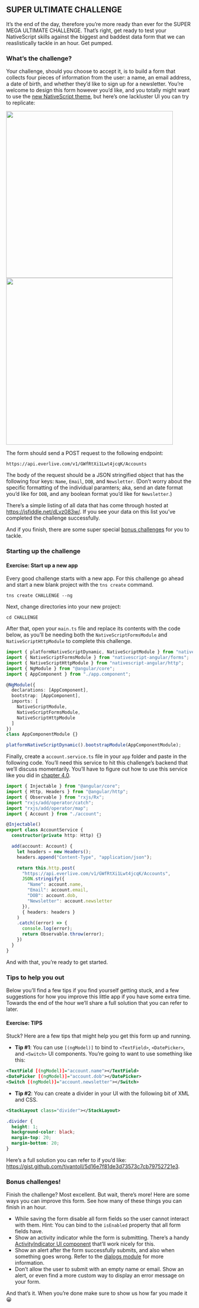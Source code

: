 ## SUPER ULTIMATE CHALLENGE

It’s the end of the day, therefore you’re more ready than ever for the SUPER MEGA ULTIMATE CHALLENGE. That’s right, get ready to test your NativeScript skills against the biggest and baddest data form that we can reaslistically tackle in an hour. Get pumped.

### What’s the challenge?

Your challenge, should you choose to accept it, is to build a form that collects four pieces of information from the user: a name, an email address, a date of birth, and whether they’d like to sign up for a newsletter. You’re welcome to design this form however you’d like, and you totally might want to use the [new NativeScript theme](https://docs.nativescript.org/ui/theme), but here’s one lackluster UI you can try to replicate:

<img src="images/ios-form.png" style="height: 450px; border: 0;">
<img src="images/android-form.png" style="height: 450px; border: 0;">

The form should send a POST request to the following endpoint:

```
https://api.everlive.com/v1/GWfRtXi1Lwt4jcqK/Accounts
```

The body of the request should be a JSON stringified object that has the following four keys: `Name`, `Email`, `DOB`, and `Newsletter`. (Don’t worry about the specific formatting of the individual paramters; aka, send an date format you’d like for `DOB`, and any boolean format you’d like for `Newsletter`.)

There’s a simple listing of all data that has come through hosted at <https://jsfiddle.net/dLvz083w/>. If you see your data on this list you’ve completed the challenge successfully.

And if you finish, there are some super special [bonus challenges](#chapter7.3) for you to tackle.

### Starting up the challenge

<h4 class="exercise-start">
    <b>Exercise</b>: Start up a new app
</h4>

Every good challenge starts with a new app. For this challenge go ahead and start a new blank project with the `tns create` command.

```
tns create CHALLENGE --ng
```

Next, change directories into your new project:

```
cd CHALLENGE
```

After that, open your `main.ts` file and replace its contents with the code below, as you’ll be needing both the `NativeScriptFormsModule` and `NativeScriptHttpModule` to complete this challenge.

``` TypeScript
import { platformNativeScriptDynamic, NativeScriptModule } from "nativescript-angular/platform";
import { NativeScriptFormsModule } from "nativescript-angular/forms";
import { NativeScriptHttpModule } from "nativescript-angular/http";
import { NgModule } from "@angular/core";
import { AppComponent } from "./app.component";

@NgModule({
  declarations: [AppComponent],
  bootstrap: [AppComponent],
  imports: [
    NativeScriptModule,
    NativeScriptFormsModule,
    NativeScriptHttpModule
  ]
})
class AppComponentModule {}

platformNativeScriptDynamic().bootstrapModule(AppComponentModule);
```

Finally, create a `account.service.ts` file in your `app` folder and paste in the following code. You’ll need this service to hit this challenge’s backend that we’ll discuss momentarily. You’ll have to figure out how to use this service like you did in [chapter 4.0](#chapter4.0). 

``` TypeScript
import { Injectable } from "@angular/core";
import { Http, Headers } from "@angular/http";
import { Observable } from "rxjs/Rx";
import "rxjs/add/operator/catch";
import "rxjs/add/operator/map";
import { Account } from "./account";

@Injectable()
export class AccountService {
  constructor(private http: Http) {}

  add(account: Account) {
    let headers = new Headers();
    headers.append("Content-Type", "application/json");

    return this.http.post(
      "https://api.everlive.com/v1/GWfRtXi1Lwt4jcqK/Accounts",
      JSON.stringify({
        "Name": account.name,
        "Email": account.email,
        "DOB": account.dob,
        "Newsletter": account.newsletter
      }),
      { headers: headers }
    )
    .catch((error) => {
      console.log(error);
      return Observable.throw(error);
    })
  }
}
```

<div class="exercise-end"></div>

And with that, you’re ready to get started.

### Tips to help you out

Below you’ll find a few tips if you find yourself getting stuck, and a few suggestions for how you improve this little app if you have some extra time. Towards the end of the hour we’ll share a full solution that you can refer to later.

<h4 class="exercise-start">
    <b>Exercise</b>: TIPS
</h4>

Stuck? Here are a few tips that might help you get this form up and running.

<div class="solution-start"></div>

* **Tip #1**: You can use `[(ngModel)]` to bind to `<TextField>`, `<DatePicker>`, and `<Switch>` UI components. You’re going to want to use something like this:

``` XML
<TextField [(ngModel)]="account.name"></TextField>
<DatePicker [(ngModel)]="account.dob"></DatePicker>
<Switch [(ngModel)]="account.newsletter"></Switch>
```

* **Tip #2**: You can create a divider in your UI with the following bit of XML and CSS.

``` XML
<StackLayout class="divider"></StackLayout>
```

``` CSS
.divider {
  height: 1;
  background-color: black;
  margin-top: 20;
  margin-bottom: 20;
}
```

<div class="solution-end"></div>

<div class="exercise-end"></div>

Here’s a full solution you can refer to if you’d like: https://gist.github.com/tjvantoll/5d16e7f81de3d73573c7cb79752721e3.

### Bonus challenges!

Finish the challenge? Most excellent. But wait, there’s more! Here are some ways you can improve this form. See how many of these things you can finish in an hour.

- While saving the form disable all form fields so the user cannot interact with them. Hint: You can bind to the `isEnabled` property that all form fields have.
- Show an activity indicator while the form is submitting. There’s a handy [ActivityIndicator UI component](https://docs.nativescript.org/angular/code-samples/activity-indicator.html) that’ll work nicely for this.
- Show an alert after the form successfully submits, and also when something goes wrong. Refer to the [dialogs module](https://docs.nativescript.org/angular/ui/dialogs.html) for more information.
- Don’t allow the user to submit with an empty name or email. Show an alert, or even find a more custom way to display an error message on your form.

And that’s it. When you’re done make sure to show us how far you made it 😀
